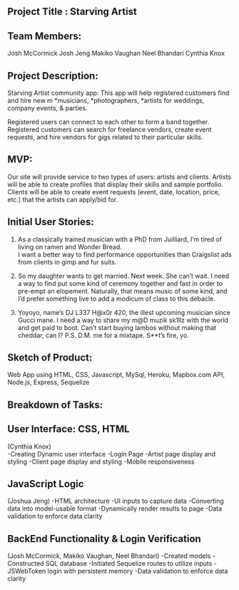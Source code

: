 

## Project Title : Starving Artist 

## Team Members: 
Josh McCormick 
Josh Jeng 
Makiko Vaughan 
Neel Bhandari
Cynthia Knox 

## Project Description: 
Starving Artist community app:
This app will help registered customers find and hire new m
*musicians, 
*photographers, 
*artists 
for weddings, company events, & parties. 

Registered users can connect to each other to form a band together. 
Registered customers can search for freelance vendors, create event requests, 
and hire vendors for gigs related to their particular skills. 

## MVP: 
Our site will provide service to two types of users: artists and clients. Artists will be able to create profiles that display their skills and sample portfolio. Clients will be able to create event requests (event, date, location, price, etc.) that the artists can apply/bid for.

## Initial User Stories: 
1. As a classically trained musician with a PhD from Juilliard, I’m tired of living on ramen and Wonder Bread.  
I want a better way to find performance opportunities than Craigslist ads from clients in gimp and fur suits.


2. So my daughter wants to get married. Next week. She can’t wait. 
I need a way to find put some kind of ceremony together and fast in order to pre-empt an elopement. 
Naturally, that means music of some kind, and I’d prefer something live to add a modicum of class to this debacle.

3. Yoyoyo, name’s DJ L337 H@x0r 420, the illest upcoming  musician since Gucci mane. 
I need a way to share my m@D muzik sk1llz with the world and get paid to boot. 
Can’t start buying lambos without making that cheddar, can I? 
P.S. D.M. me for a mixtape. S**t’s fire, yo.

## Sketch of Product:  
Web App using HTML, CSS, Javascript, MySql, 
Heroku, Mapbox.com API, Node.js, Express, Sequelize 


## Breakdown of Tasks: 

## User Interface: CSS, HTML 
(Cynthia Knox)  
-Creating Dynamic user interface 
-Login Page
-Artist page display and styling
-Client page display and styling
-Mobile responsiveness 

## JavaScript Logic
(Joshua Jeng)
-HTML architecture
-UI inputs to capture data
-Converting data into model-usable format
-Dynamically render results to page
-Data validation to enforce data clarity

## BackEnd Functionality & Login Verification
(Josh McCormick, Makiko Vaughan, Neel Bhandari)
-Created models 
-Constructed SQL database 
-Initiated Sequelize routes to utilize inputs 
-JSWebToken login with persistent memory
-Data validation to enforce data clarity
